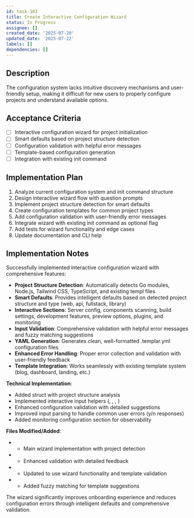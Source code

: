 ```yaml
---
id: task-103
title: Create Interactive Configuration Wizard
status: In Progress
assignee: []
created_date: '2025-07-20'
updated_date: '2025-07-22'
labels: []
dependencies: []
---
```


## Description

The configuration system lacks intuitive discovery mechanisms and user-friendly setup, making it difficult for new users to properly configure projects and understand available options.

## Acceptance Criteria

- [ ] Interactive configuration wizard for project initialization
- [ ] Smart defaults based on project structure detection
- [ ] Configuration validation with helpful error messages
- [ ] Template-based configuration generation
- [ ] Integration with existing init command

## Implementation Plan

1. Analyze current configuration system and init command structure
2. Design interactive wizard flow with question prompts
3. Implement project structure detection for smart defaults
4. Create configuration templates for common project types
5. Add configuration validation with user-friendly error messages
6. Integrate wizard with existing init command as optional flag
7. Add tests for wizard functionality and edge cases
8. Update documentation and CLI help

## Implementation Notes

Successfully implemented interactive configuration wizard with comprehensive features:

- **Project Structure Detection**: Automatically detects Go modules, Node.js, Tailwind CSS, TypeScript, and existing templ files
- **Smart Defaults**: Provides intelligent defaults based on detected project structure and type (web, api, fullstack, library)
- **Interactive Sections**: Server config, components scanning, build settings, development features, preview options, plugins, and monitoring
- **Input Validation**: Comprehensive validation with helpful error messages and fuzzy matching suggestions
- **YAML Generation**: Generates clean, well-formatted .templar.yml configuration files
- **Enhanced Error Handling**: Proper error collection and validation with user-friendly feedback
- **Template Integration**: Works seamlessly with existing template system (blog, dashboard, landing, etc.)

**Technical Implementation**:
- Added  struct with project structure analysis
- Implemented interactive input helpers (, , , )
- Enhanced configuration validation with detailed suggestions
- Improved input parsing to handle common user errors (y/n responses)
- Added monitoring configuration section for observability

**Files Modified/Added**:
-  - Main wizard implementation with project detection
-  - Enhanced validation with detailed feedback
-  - Updated to use wizard functionality and template validation
-  - Added fuzzy matching for template suggestions

The wizard significantly improves onboarding experience and reduces configuration errors through intelligent defaults and comprehensive validation.

